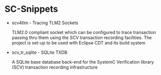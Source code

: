 SC-Snippets
===========

* scv4tlm - Tracing TLM2 Sockets

  TLM2.0 compliant socket which can be configured to trace transaction passing thru them using the SCV transaction recording facilities. The project is set-up to be used with Eclipse CDT and its build system

* scv_tr_sqlite - SQLite TXDB

  A SQLite base database back-end for the SystemC Verification library (SCV) transaction recording infrastructure